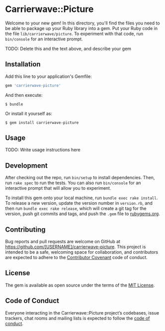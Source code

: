 # Carrierwave::Picture

Welcome to your new gem! In this directory, you'll find the files you need to be able to package up your Ruby library into a gem. Put your Ruby code in the file `lib/carrierwave/picture`. To experiment with that code, run `bin/console` for an interactive prompt.

TODO: Delete this and the text above, and describe your gem

## Installation

Add this line to your application's Gemfile:

```ruby
gem 'carrierwave-picture'
```

And then execute:

    $ bundle

Or install it yourself as:

    $ gem install carrierwave-picture

## Usage

TODO: Write usage instructions here

## Development

After checking out the repo, run `bin/setup` to install dependencies. Then, run `rake spec` to run the tests. You can also run `bin/console` for an interactive prompt that will allow you to experiment.

To install this gem onto your local machine, run `bundle exec rake install`. To release a new version, update the version number in `version.rb`, and then run `bundle exec rake release`, which will create a git tag for the version, push git commits and tags, and push the `.gem` file to [rubygems.org](https://rubygems.org).

## Contributing

Bug reports and pull requests are welcome on GitHub at https://github.com/[USERNAME]/carrierwave-picture. This project is intended to be a safe, welcoming space for collaboration, and contributors are expected to adhere to the [Contributor Covenant](http://contributor-covenant.org) code of conduct.

## License

The gem is available as open source under the terms of the [MIT License](https://opensource.org/licenses/MIT).

## Code of Conduct

Everyone interacting in the Carrierwave::Picture project’s codebases, issue trackers, chat rooms and mailing lists is expected to follow the [code of conduct](https://github.com/[USERNAME]/carrierwave-picture/blob/master/CODE_OF_CONDUCT.md).
